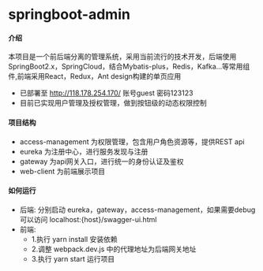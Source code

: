 # springboot-admin

#### 介绍
本项目是一个前后端分离的管理系统，采用当前流行的技术开发，后端使用SpringBoot2.x，SpringCloud，结合Mybatis-plus，Redis，Kafka...等常用组件,前端采用React，Redux，Ant design构建的单页应用

* 已部署至 http://118.178.254.170/  账号guest 密码123123
* 目前已实现用户管理及授权管理，做到按钮级的动态权限控制

#### 项目结构
* access-management 为权限管理，包含用户角色资源等，提供REST api
* eureka 为注册中心，进行服务发现与注册
* gateway 为api网关入口，进行统一的身份认证及鉴权
* web-client 为前端展示项目

#### 如何运行
* 后端:
       分别启动 eureka，gateway，access-management，如果需要debug可以访问 localhost:{host}/swagger-ui.html
* 前端:  
    * 1.执行 yarn install 安装依赖  
    * 2.调整 webpack.dev.js 中的代理地址为后端网关地址
    * 3.执行 yarn start 运行项目
